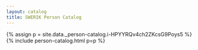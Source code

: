 ```yaml
---
layout: catalog
title: SWERIK Person Catalog
---
```

{% assign p = site.data._person-catalog.i-HPYYRQv4ch2ZKcsG9Poys5 %}
{% include person-catalog.html p=p %}

